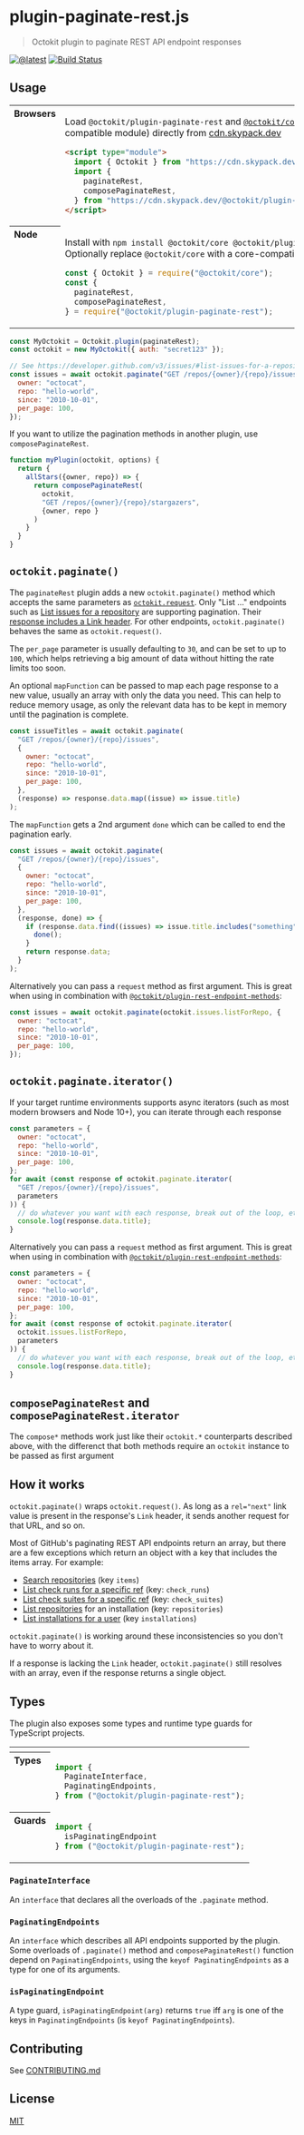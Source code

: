 # plugin-paginate-rest.js

> Octokit plugin to paginate REST API endpoint responses

[![@latest](https://img.shields.io/npm/v/@octokit/plugin-paginate-rest.svg)](https://www.npmjs.com/package/@octokit/plugin-paginate-rest)
[![Build Status](https://github.com/octokit/plugin-paginate-rest.js/workflows/Test/badge.svg)](https://github.com/octokit/plugin-paginate-rest.js/actions?workflow=Test)

## Usage

<table>
<tbody valign=top align=left>
<tr><th>
Browsers
</th><td width=100%>

Load `@octokit/plugin-paginate-rest` and [`@octokit/core`](https://github.com/octokit/core.js) (or core-compatible module) directly from [cdn.skypack.dev](https://cdn.skypack.dev)

```html
<script type="module">
  import { Octokit } from "https://cdn.skypack.dev/@octokit/core";
  import {
    paginateRest,
    composePaginateRest,
  } from "https://cdn.skypack.dev/@octokit/plugin-paginate-rest";
</script>
```

</td></tr>
<tr><th>
Node
</th><td>

Install with `npm install @octokit/core @octokit/plugin-paginate-rest`. Optionally replace `@octokit/core` with a core-compatible module

```js
const { Octokit } = require("@octokit/core");
const {
  paginateRest,
  composePaginateRest,
} = require("@octokit/plugin-paginate-rest");
```

</td></tr>
</tbody>
</table>

```js
const MyOctokit = Octokit.plugin(paginateRest);
const octokit = new MyOctokit({ auth: "secret123" });

// See https://developer.github.com/v3/issues/#list-issues-for-a-repository
const issues = await octokit.paginate("GET /repos/{owner}/{repo}/issues", {
  owner: "octocat",
  repo: "hello-world",
  since: "2010-10-01",
  per_page: 100,
});
```

If you want to utilize the pagination methods in another plugin, use `composePaginateRest`.

```js
function myPlugin(octokit, options) {
  return {
    allStars({owner, repo}) => {
      return composePaginateRest(
        octokit,
        "GET /repos/{owner}/{repo}/stargazers",
        {owner, repo }
      )
    }
  }
}
```

## `octokit.paginate()`

The `paginateRest` plugin adds a new `octokit.paginate()` method which accepts the same parameters as [`octokit.request`](https://github.com/octokit/request.js#request). Only "List ..." endpoints such as [List issues for a repository](https://developer.github.com/v3/issues/#list-issues-for-a-repository) are supporting pagination. Their [response includes a Link header](https://developer.github.com/v3/issues/#response-1). For other endpoints, `octokit.paginate()` behaves the same as `octokit.request()`.

The `per_page` parameter is usually defaulting to `30`, and can be set to up to `100`, which helps retrieving a big amount of data without hitting the rate limits too soon.

An optional `mapFunction` can be passed to map each page response to a new value, usually an array with only the data you need. This can help to reduce memory usage, as only the relevant data has to be kept in memory until the pagination is complete.

```js
const issueTitles = await octokit.paginate(
  "GET /repos/{owner}/{repo}/issues",
  {
    owner: "octocat",
    repo: "hello-world",
    since: "2010-10-01",
    per_page: 100,
  },
  (response) => response.data.map((issue) => issue.title)
);
```

The `mapFunction` gets a 2nd argument `done` which can be called to end the pagination early.

```js
const issues = await octokit.paginate(
  "GET /repos/{owner}/{repo}/issues",
  {
    owner: "octocat",
    repo: "hello-world",
    since: "2010-10-01",
    per_page: 100,
  },
  (response, done) => {
    if (response.data.find((issues) => issue.title.includes("something"))) {
      done();
    }
    return response.data;
  }
);
```

Alternatively you can pass a `request` method as first argument. This is great when using in combination with [`@octokit/plugin-rest-endpoint-methods`](https://github.com/octokit/plugin-rest-endpoint-methods.js/):

```js
const issues = await octokit.paginate(octokit.issues.listForRepo, {
  owner: "octocat",
  repo: "hello-world",
  since: "2010-10-01",
  per_page: 100,
});
```

## `octokit.paginate.iterator()`

If your target runtime environments supports async iterators (such as most modern browsers and Node 10+), you can iterate through each response

```js
const parameters = {
  owner: "octocat",
  repo: "hello-world",
  since: "2010-10-01",
  per_page: 100,
};
for await (const response of octokit.paginate.iterator(
  "GET /repos/{owner}/{repo}/issues",
  parameters
)) {
  // do whatever you want with each response, break out of the loop, etc.
  console.log(response.data.title);
}
```

Alternatively you can pass a `request` method as first argument. This is great when using in combination with [`@octokit/plugin-rest-endpoint-methods`](https://github.com/octokit/plugin-rest-endpoint-methods.js/):

```js
const parameters = {
  owner: "octocat",
  repo: "hello-world",
  since: "2010-10-01",
  per_page: 100,
};
for await (const response of octokit.paginate.iterator(
  octokit.issues.listForRepo,
  parameters
)) {
  // do whatever you want with each response, break out of the loop, etc.
  console.log(response.data.title);
}
```

## `composePaginateRest` and `composePaginateRest.iterator`

The `compose*` methods work just like their `octokit.*` counterparts described above, with the differenct that both methods require an `octokit` instance to be passed as first argument

## How it works

`octokit.paginate()` wraps `octokit.request()`. As long as a `rel="next"` link value is present in the response's `Link` header, it sends another request for that URL, and so on.

Most of GitHub's paginating REST API endpoints return an array, but there are a few exceptions which return an object with a key that includes the items array. For example:

- [Search repositories](https://developer.github.com/v3/search/#example) (key `items`)
- [List check runs for a specific ref](https://developer.github.com/v3/checks/runs/#response-3) (key: `check_runs`)
- [List check suites for a specific ref](https://developer.github.com/v3/checks/suites/#response-1) (key: `check_suites`)
- [List repositories](https://developer.github.com/v3/apps/installations/#list-repositories) for an installation (key: `repositories`)
- [List installations for a user](https://developer.github.com/v3/apps/installations/#response-1) (key `installations`)

`octokit.paginate()` is working around these inconsistencies so you don't have to worry about it.

If a response is lacking the `Link` header, `octokit.paginate()` still resolves with an array, even if the response returns a single object.

## Types

The plugin also exposes some types and runtime type guards for TypeScript projects.

<table>
<tbody valign=top align=left>
<tr><th>
<tr><th>
Types
</th><td>

```typescript
import {
  PaginateInterface,
  PaginatingEndpoints,
} from ("@octokit/plugin-paginate-rest");
```

</td></tr>
<tr><th>
Guards
</th><td>

```typescript
import {
  isPaginatingEndpoint
} from ("@octokit/plugin-paginate-rest");
```

</td></tr>
</tbody>
</table>

### `PaginateInterface`

An ``interface`` that declares all the overloads of the ``.paginate`` method.

### `PaginatingEndpoints`

An ``interface`` which describes all API endpoints supported by the plugin. Some overloads of ``.paginate()`` method and ``composePaginateRest()`` function depend on ``PaginatingEndpoints``, using the ``keyof PaginatingEndpoints`` as a type for one of its arguments.

### `isPaginatingEndpoint`

A type guard, ``isPaginatingEndpoint(arg)`` returns ``true`` iff ``arg`` is one of the keys in ``PaginatingEndpoints`` (is ``keyof PaginatingEndpoints``).

## Contributing

See [CONTRIBUTING.md](CONTRIBUTING.md)

## License

[MIT](LICENSE)
